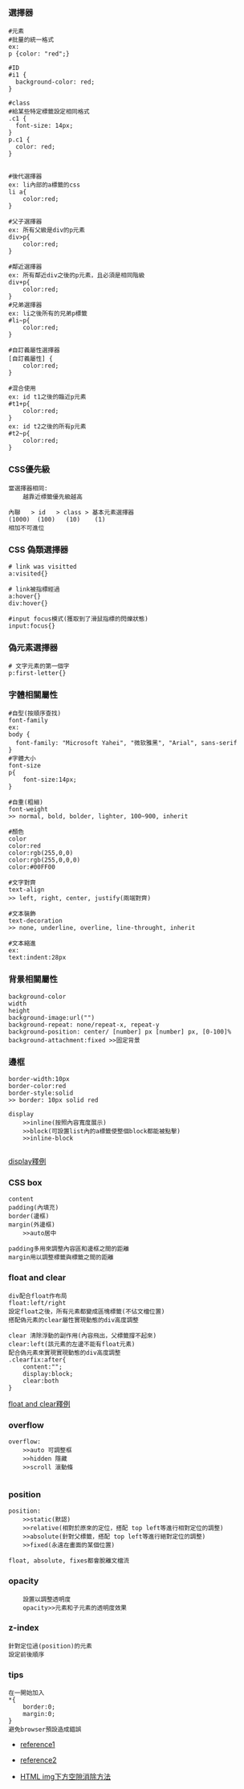 ### 選擇器
```
#元素
#批量的統一格式
ex:
p {color: "red";}

#ID
#i1 {
  background-color: red;
}

#class
#給某些特定標籤設定相同格式
.c1 {
  font-size: 14px;
}
p.c1 {
  color: red;
}


#後代選擇器
ex: li內部的a標籤的css
li a{
    color:red;
}

#父子選擇器
ex: 所有父級是div的p元素
div>p{
    color:red;
}

#鄰近選擇器
ex: 所有鄰近div之後的p元素，且必須是相同階級
div+p{
    color:red;
}
#兄弟選擇器
ex: li之後所有的兄弟p標籤
#li~p{
    color:red;
}

#自訂義屬性選擇器
[自訂義屬性] {
    color:red;
}

#混合使用
ex: id t1之後的臨近p元素
#t1+p{
    color:red;
}
ex: id t2之後的所有p元素
#t2~p{
    color:red;
}

```

### CSS優先級
```
當選擇器相同:
    越靠近標籤優先級越高

內聯   > id   > class > 基本元素選擇器
(1000)  (100)   (10)    (1)
相加不可進位

```

### CSS 偽類選擇器
```
# link was visitted
a:visited{}

# link被指標經過
a:hover{}
div:hover{}

#input focus模式(獲取到了滑鼠指標的閃爍狀態)
input:focus{}

```

### 偽元素選擇器
```
# 文字元素的第一個字
p:first-letter{}

```

### 字體相關屬性
```
#自型(按順序查找)
font-family
ex:
body {
  font-family: "Microsoft Yahei", "微软雅黑", "Arial", sans-serif
}
#字體大小
font-size
p{
    font-size:14px;
}

#自重(粗細)
font-weight
>> normal, bold, bolder, lighter, 100~900, inherit

#顏色
color
color:red
color:rgb(255,0,0)
color:rgb(255,0,0,0)
color:#00FF00

#文字對齊
text-align
>> left, right, center, justify(兩端對齊)

#文本裝飾
text-decoration
>> none, underline, overline, line-throught, inherit

#文本縮進
ex:
text:indent:28px

```

### 背景相關屬性
```
background-color
width
height
background-image:url("")
background-repeat: none/repeat-x, repeat-y
background-position: center/ [number] px [number] px, [0-100]%
background-attachment:fixed >>固定背景
```

### 邊框
```
border-width:10px
border-color:red
border-style:solid
>> border: 10px solid red

display
    >>inline(按照內容寬度展示)
    >>block(可設置list內的a標籤使整個block都能被點擊)
    >>inline-block
    
```
[display釋例](https://github.com/mou-tw/data_engineering_notes/blob/main/web_demos/display.html)

### CSS box
```
content
padding(內填充)
border(邊框)
margin(外邊框)
    >>auto居中

padding多用來調整內容區和邊框之間的距離
margin用以調整標籤與標籤之間的距離

```

### float and clear
```
div配合float作布局
float:left/right
設定float之後，所有元素都變成區塊標籤(不佔文檔位置)
搭配偽元素的clear屬性實現動態的div高度調整

clear 清除浮動的副作用(內容飛出，父標籤撐不起來)
clear:left(該元素的左邊不能有float元素)
配合偽元素來實現實現動態的div高度調整
.clearfix:after{
    content:"";
    display:block;
    clear:both
}
```
[float and clear釋例](https://github.com/mou-tw/data_engineering_notes/blob/main/web_demos/flaot_clear.html)

### overflow
```
overflow:
    >>auto 可調整框
    >>hidden 隱藏
    >>scroll 滾動條


```
### position
```
position:
    >>static(默認)
    >>relative(相對於原來的定位，搭配 top left等進行相對定位的調整)
    >>absolute(針對父標籤，搭配 top left等進行絕對定位的調整)
    >>fixed(永遠在畫面的某個位置)

float, absolute, fixes都會脫離文檔流

```

### opacity
```
    設置以調整透明度
    opacity>>元素和子元素的透明度效果
```

### z-index
```
針對定位過(position)的元素
設定前後順序

```


### tips
```
在一開始加入
*{
    border:0;
    margin:0;   
}
避免browser預設造成錯誤
```





* [reference1](https://www.cnblogs.com/liwenzhou/p/7999532.html)
* [reference2](https://developer.mozilla.org/zh-CN/docs/Web/CSS/Descendant_combinator)

* [HTML img下方空隙消除方法](https://tzuhui.io/2020/01/08/HTML/html-img-blank/)